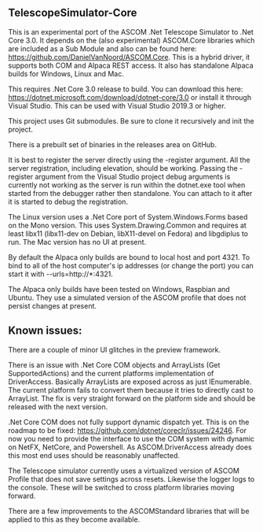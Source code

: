 ## TelescopeSimulator-Core

This is an experimental port of the ASCOM .Net Telescope Simulator to .Net Core 3.0. It depends on the (also experimental) ASCOM.Core libraries which are included as a Sub Module and also can be found here: https://github.com/DanielVanNoord/ASCOM.Core. This is a hybrid driver, it supports both COM and Alpaca REST access. It also has standalone Alpaca builds for Windows, Linux and Mac.

This requires .Net Core 3.0 release to build. You can download this here: https://dotnet.microsoft.com/download/dotnet-core/3.0 or install it through Visual Studio. This can be used with Visual Studio 2019.3 or higher.

This project uses Git submodules. Be sure to clone it recursively and init the project.

There is a prebuilt set of binaries in the releases area on GitHub. 

It is best to register the server directly using the -register argument. All the server registration, including elevation, should be working. Passing the -register argument from the Visual Studio project debug arguments is currently not working as the server is run within the dotnet.exe tool when started from the debugger rather then standalone. You can attach to it after it is started to debug the registration.

The Linux version uses a .Net Core port of System.Windows.Forms based on the Mono version. This uses System.Drawing.Common and requires at least libx11 (libx11-dev on Debian, libX11-devel on Fedora) and libgdiplus to run. The Mac version has no UI at present. 

By default the Alpaca only builds are bound to local host and port 4321. To bind to all of the host computer's ip addresses (or change the port) you can start it with --urls=http://*:4321.

The Alpaca only builds have been tested on Windows, Raspbian and Ubuntu. They use a simulated version of the ASCOM profile that does not persist changes at present.

## Known issues:

There are a couple of minor UI glitches in the preview framework.

There is an issue with .Net Core COM objects and ArrayLists (Get SupportedActions) and the current platforms implementation of DriverAccess. Basically ArrayLists are exposed across as just IEnumerable. The current platform fails to convert them because it tries to directly cast to ArrayList. The fix is very straight forward on the platform side and should be released with the next version.

.Net Core COM does not fully support dynamic dispatch yet. This is on the roadmap to be fixed: https://github.com/dotnet/coreclr/issues/24246. For now you need to provide the interface to use the COM system with dynamic on NetFX, NetCore, and Powershell. As ASCOM.DriverAccess already does this most end uses should be reasonably unaffected. 

The Telescope simulator currently uses a virtualized version of ASCOM Profile that does not save settings across resets. Likewise the logger logs to the console. These will be switched to cross platform libraries moving forward.

There are a few improvements to the ASCOMStandard libraries that will be applied to this as they become available.